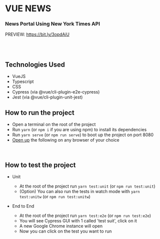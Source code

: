 # **VUE NEWS**

### News Portal Using New York Times API

PREVIEW: https://bit.ly/3opdAiU

\
&nbsp;

## Technologies Used

-   VueJS
-   Typescript
-   CSS
-   Cypress (via @vue/cli-plugin-e2e-cypress)
-   Jest (via @vue/cli-plugin-unit-jest)

## How to run the project

-   Open a terminal on the root of the project
-   Run `yarn` (or `npm i` if you are using npm) to install its dependencies
-   Run `yarn serve` (or `npm run serve`) to boot up the project on port 8080
-   [Open up](http://localhost:8080/) the following on any browser of your choice

&nbsp;

## How to test the project

-   Unit

    -   At the root of the project run `yarn test:unit` (or `npm run test:unit`)
    -   (Option) You can also run the tests in watch mode with `yarn test:unitw` (or `npm run test:unitw`)

-   End to End

    -   At the root of the project run `yarn test:e2e` (or `npm run test:e2e`)
    -   You will see Cypress GUI with 1 called 'test suit', click on it
    -   A new Google Chrome instance will open
    -   Now you can click on the test you want to run
